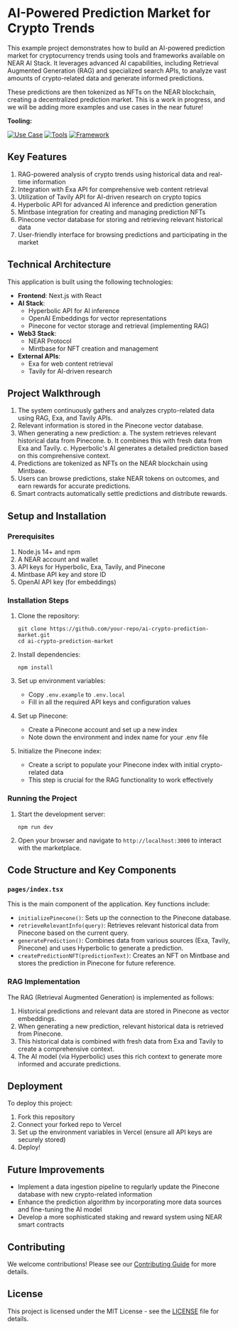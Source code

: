 # AI-Powered Prediction Market for Crypto Trends

This example project demonstrates how to build an AI-powered prediction market for cryptocurrency trends using tools and frameworks available on NEAR AI Stack. It leverages advanced AI capabilities, including Retrieval Augmented Generation (RAG) and specialized search APIs, to analyze vast amounts of crypto-related data and generate informed predictions. 

These predictions are then tokenized as NFTs on the NEAR blockchain, creating a decentralized prediction market. This is a work in progress, and we will be adding more examples and use cases in the near future!

**Tooling:**

[![Use Case](https://img.shields.io/badge/Use%20Case-AI%20Prediction%20Market-blue)](#)
[![Tools](https://img.shields.io/badge/Tools-Hyperbolic,Mintbase,Exa,Tavily,Pinecone-blue)](#)
[![Framework](https://img.shields.io/badge/Framework-Next.js-blue)](#)


## Key Features

1. RAG-powered analysis of crypto trends using historical data and real-time information
2. Integration with Exa API for comprehensive web content retrieval
3. Utilization of Tavily API for AI-driven research on crypto topics
4. Hyperbolic API for advanced AI inference and prediction generation
5. Mintbase integration for creating and managing prediction NFTs
6. Pinecone vector database for storing and retrieving relevant historical data
7. User-friendly interface for browsing predictions and participating in the market

## Technical Architecture

This application is built using the following technologies:

- **Frontend**: Next.js with React
- **AI Stack**:
  - Hyperbolic API for AI inference
  - OpenAI Embeddings for vector representations
  - Pinecone for vector storage and retrieval (implementing RAG)
- **Web3 Stack**: 
  - NEAR Protocol
  - Mintbase for NFT creation and management
- **External APIs**:
  - Exa for web content retrieval
  - Tavily for AI-driven research

## Project Walkthrough

1. The system continuously gathers and analyzes crypto-related data using RAG, Exa, and Tavily APIs.
2. Relevant information is stored in the Pinecone vector database.
3. When generating a new prediction:
   a. The system retrieves relevant historical data from Pinecone.
   b. It combines this with fresh data from Exa and Tavily.
   c. Hyperbolic's AI generates a detailed prediction based on this comprehensive context.
4. Predictions are tokenized as NFTs on the NEAR blockchain using Mintbase.
5. Users can browse predictions, stake NEAR tokens on outcomes, and earn rewards for accurate predictions.
6. Smart contracts automatically settle predictions and distribute rewards.

## Setup and Installation

### Prerequisites

1. Node.js 14+ and npm
2. A NEAR account and wallet
3. API keys for Hyperbolic, Exa, Tavily, and Pinecone
4. Mintbase API key and store ID
5. OpenAI API key (for embeddings)

### Installation Steps

1. Clone the repository:
   ```
   git clone https://github.com/your-repo/ai-crypto-prediction-market.git
   cd ai-crypto-prediction-market
   ```

2. Install dependencies:
   ```
   npm install
   ```

3. Set up environment variables:
   - Copy `.env.example` to `.env.local`
   - Fill in all the required API keys and configuration values

4. Set up Pinecone:
   - Create a Pinecone account and set up a new index
   - Note down the environment and index name for your .env file

5. Initialize the Pinecone index:
   - Create a script to populate your Pinecone index with initial crypto-related data
   - This step is crucial for the RAG functionality to work effectively

### Running the Project

1. Start the development server:
   ```
   npm run dev
   ```

2. Open your browser and navigate to `http://localhost:3000` to interact with the marketplace.

## Code Structure and Key Components

### `pages/index.tsx`

This is the main component of the application. Key functions include:

- `initializePinecone()`: Sets up the connection to the Pinecone database.
- `retrieveRelevantInfo(query)`: Retrieves relevant historical data from Pinecone based on the current query.
- `generatePrediction()`: Combines data from various sources (Exa, Tavily, Pinecone) and uses Hyperbolic to generate a prediction.
- `createPredictionNFT(predictionText)`: Creates an NFT on Mintbase and stores the prediction in Pinecone for future reference.

### RAG Implementation

The RAG (Retrieval Augmented Generation) is implemented as follows:

1. Historical predictions and relevant data are stored in Pinecone as vector embeddings.
2. When generating a new prediction, relevant historical data is retrieved from Pinecone.
3. This historical data is combined with fresh data from Exa and Tavily to create a comprehensive context.
4. The AI model (via Hyperbolic) uses this rich context to generate more informed and accurate predictions.

## Deployment

To deploy this project:

1. Fork this repository
2. Connect your forked repo to Vercel
3. Set up the environment variables in Vercel (ensure all API keys are securely stored)
4. Deploy!

## Future Improvements

- Implement a data ingestion pipeline to regularly update the Pinecone database with new crypto-related information
- Enhance the prediction algorithm by incorporating more data sources and fine-tuning the AI model
- Develop a more sophisticated staking and reward system using NEAR smart contracts

## Contributing

We welcome contributions! Please see our [Contributing Guide](CONTRIBUTING.md) for more details.

## License

This project is licensed under the MIT License - see the [LICENSE](LICENSE) file for details.
